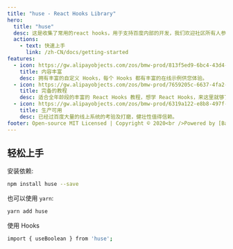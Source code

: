 ```yaml
---
title: "huse - React Hooks Library"
hero:
  title: "huse"
  desc: 这是收集了常用的react hooks，用于支持百度内部的开发，我们欢迎社区所有人参与共建
  actions:
    - text: 快速上手
      link: /zh-CN/docs/getting-started
features:
  - icon: https://gw.alipayobjects.com/zos/bmw-prod/813f5ed9-6bc4-43d4-9f74-ec81ecf35733/k7htg6n4_w144_h144.png
    title: 内容丰富
    desc: 拥有丰富的自定义 Hooks，每个 Hooks 都有丰富的在线示例供您体验。
  - icon: https://gw.alipayobjects.com/zos/bmw-prod/7659205c-6637-4fa2-8529-d32e5818304b/k7htflfb_w144_h144.png
    title: 完备的教程
    desc: 适合全年龄段的丰富的 React Hooks 教程，想学 React Hooks，来这里就够了。
  - icon: https://gw.alipayobjects.com/zos/bmw-prod/6319a122-e8b8-497f-9b45-37cfbe77edaa/k7htfx7t_w144_h144.png
    title: 生产可用
    desc: 已经过百度大量的线上系统的考验及打磨，健壮性值得信赖。
footer: Open-source MIT Licensed | Copyright © 2020<br />Powered by [Baidu EFE team](https://ecomfe.github.io/)
---
```


## 轻松上手

安装依赖:

```bash
npm install huse --save
```

也可以使用 `yarn`:

```bash
yarn add huse
```

使用 Hooks

```bash
import { useBoolean } from 'huse';
```
